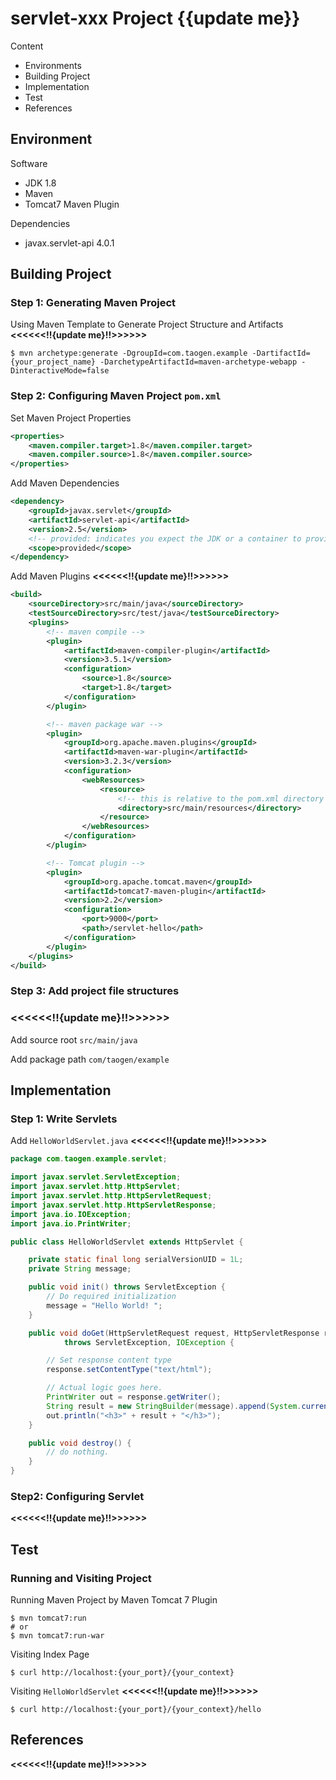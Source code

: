 # servlet-xxx Project {{update me}}

Content

- Environments
- Building Project
- Implementation
- Test
- References

## Environment

Software

- JDK 1.8
- Maven
- Tomcat7 Maven Plugin

Dependencies

- javax.servlet-api 4.0.1



## Building Project

### Step 1: Generating Maven Project

Using Maven Template to Generate Project Structure and Artifacts **<<<<<<!!{update me}!!>>>>>>**

```shell
$ mvn archetype:generate -DgroupId=com.taogen.example -DartifactId={your_project_name} -DarchetypeArtifactId=maven-archetype-webapp -DinteractiveMode=false
```

### Step 2: Configuring Maven Project `pom.xml`

Set Maven Project Properties

```xml
<properties>
    <maven.compiler.target>1.8</maven.compiler.target>
    <maven.compiler.source>1.8</maven.compiler.source>
</properties>
```

Add Maven Dependencies

```xml
<dependency>
    <groupId>javax.servlet</groupId>
    <artifactId>servlet-api</artifactId>
    <version>2.5</version>
    <!-- provided: indicates you expect the JDK or a container to provide the dependency at runtime. set the dependency on the Servlet API and related Java EE APIs to scope provided because the web container provides those classes. -->
    <scope>provided</scope>
</dependency>
```

Add Maven Plugins  **<<<<<<!!{update me}!!>>>>>>**

``` xml
<build>
    <sourceDirectory>src/main/java</sourceDirectory>
    <testSourceDirectory>src/test/java</testSourceDirectory>
    <plugins>
        <!-- maven compile -->
        <plugin>
            <artifactId>maven-compiler-plugin</artifactId>
            <version>3.5.1</version>
            <configuration>
                <source>1.8</source>
                <target>1.8</target>
            </configuration>
        </plugin>

        <!-- maven package war -->
        <plugin>
            <groupId>org.apache.maven.plugins</groupId>
            <artifactId>maven-war-plugin</artifactId>
            <version>3.2.3</version>
            <configuration>
                <webResources>
                    <resource>
                        <!-- this is relative to the pom.xml directory -->
                        <directory>src/main/resources</directory>
                    </resource>
                </webResources>
            </configuration>
        </plugin>

        <!-- Tomcat plugin -->
        <plugin>
            <groupId>org.apache.tomcat.maven</groupId>
            <artifactId>tomcat7-maven-plugin</artifactId>
            <version>2.2</version>
            <configuration>
                <port>9000</port>
                <path>/servlet-hello</path>
            </configuration>
        </plugin>
    </plugins>
</build>
```

### Step 3: Add project file structures  

### **<<<<<<!!{update me}!!>>>>>>**

Add source root `src/main/java`

Add package path `com/taogen/example`



## Implementation

### Step 1: Write Servlets

Add `HelloWorldServlet.java`   **<<<<<<!!{update me}!!>>>>>>**

```java
package com.taogen.example.servlet;

import javax.servlet.ServletException;
import javax.servlet.http.HttpServlet;
import javax.servlet.http.HttpServletRequest;
import javax.servlet.http.HttpServletResponse;
import java.io.IOException;
import java.io.PrintWriter;

public class HelloWorldServlet extends HttpServlet {

    private static final long serialVersionUID = 1L;
    private String message;

    public void init() throws ServletException {
        // Do required initialization
        message = "Hello World! ";
    }

    public void doGet(HttpServletRequest request, HttpServletResponse response)
            throws ServletException, IOException {

        // Set response content type
        response.setContentType("text/html");

        // Actual logic goes here.
        PrintWriter out = response.getWriter();
        String result = new StringBuilder(message).append(System.currentTimeMillis()).toString();
        out.println("<h3>" + result + "</h3>");
    }

    public void destroy() {
        // do nothing.
    }
}

```

### Step2: Configuring Servlet 

**<<<<<<!!{update me}!!>>>>>>**



## Test

### Running and Visiting Project

Running Maven Project by Maven Tomcat 7 Plugin

```shell
$ mvn tomcat7:run
# or
$ mvn tomcat7:run-war
```

Visiting Index Page

```shell
$ curl http://localhost:{your_port}/{your_context}
```

Visiting `HelloWorldServlet`  **<<<<<<!!{update me}!!>>>>>>**

```shell
$ curl http://localhost:{your_port}/{your_context}/hello
```



## References

**<<<<<<!!{update me}!!>>>>>>**